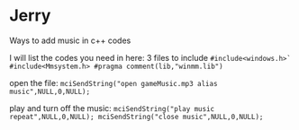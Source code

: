 # Jerry
Ways to add music in c++ codes

I will list the codes you need in here:
3 files to include
    ```#include<windows.h>`
    #include<Mmsystem.h>
    #pragma comment(lib,"winmm.lib")```

open the file:
    `mciSendString("open gameMusic.mp3 alias music",NULL,0,NULL);`


play and turn off the music:
    ```mciSendString("play music repeat",NULL,0,NULL);
    mciSendString("close music",NULL,0,NULL);```
